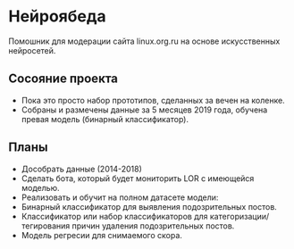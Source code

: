 # Нейроябеда
Помошник для модерации сайта linux.org.ru на основе искусственных нейросетей.

## Сосояние проекта
* Пока это просто набор прототипов, сделанных за вечен на коленке.
* Собраны и размечены данные за 5 месяцев 2019 года, обучена превая модель (бинарный классификатор).

## Планы
* Дособрать данные (2014-2018)
* Сделать бота, который будет мониторить LOR c имеющейся моделью.
* Реализовать и обучит на полном датасете модели:
 * Бинарный классификатор для выявления подозрительных постов.
 * Классификатор или набор классификаторов для категоризации/тегирования причин удаления подозрительных постов.
 * Модель регресии для снимаемого скора.
